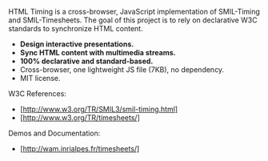HTML Timing is a cross-browser, JavaScript implementation of SMIL-Timing and
SMIL-Timesheets. The goal of this project is to rely on declarative W3C
standards to synchronize HTML content.

* __Design interactive presentations.__
* __Sync HTML content with multimedia streams.__
* __100% declarative and standard-based.__
* Cross-browser, one lightweight JS file (7KB), no dependency.
* MIT license. 

W3C References:
* [http://www.w3.org/TR/SMIL3/smil-timing.html]
* [http://www.w3.org/TR/timesheets/]

Demos and Documentation:
* [http://wam.inrialpes.fr/timesheets/]

